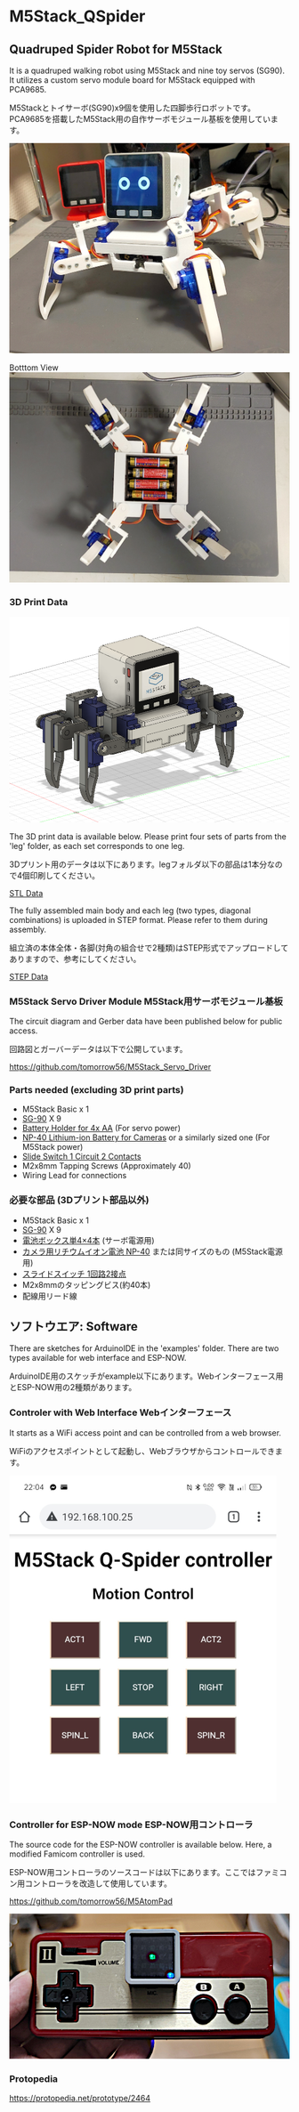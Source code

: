 # M5Stack_QSpider

## Quadruped Spider Robot for M5Stack
It is a quadruped walking robot using M5Stack and nine toy servos (SG90). It utilizes a custom servo module board for M5Stack equipped with PCA9685.

M5Stackとトイサーボ(SG90)x9個を使用した四脚歩行ロボットです。PCA9685を搭載したM5Stack用の自作サーボモジュール基板を使用しています。

![Body](img/body2.jpg)

Botttom View
![Controller](img/Battery.jpg)

### 3D Print Data
![Design](img/Fusion360.PNG)

The 3D print data is available below. Please print four sets of parts from the 'leg' folder, as each set corresponds to one leg.

3Dプリント用のデータは以下にあります。legフォルダ以下の部品は1本分なので4個印刷してください。

[STL Data](3dprint/)

The fully assembled main body and each leg (two types, diagonal combinations) is uploaded in STEP format. Please refer to them during assembly.

組立済の本体全体・各脚(対角の組合せで2種類)はSTEP形式でアップロードしてありますので、参考にしてください。

[STEP Data](3dprint/step)

### M5Stack Servo Driver Module M5Stack用サーボモジュール基板 
The circuit diagram and Gerber data have been published below for public access.

回路図とガーバーデータは以下で公開しています。

<https://github.com/tomorrow56/M5Stack_Servo_Driver>

### Parts needed (excluding 3D print parts)
* M5Stack Basic x 1
* [SG-90](https://akizukidenshi.com/catalog/g/gM-08761/) X 9
* [Battery Holder for 4x AA](https://akizukidenshi.com/catalog/g/gP-03087/) (For servo power)
* [NP-40 Lithium-ion Battery for Cameras](https://amzn.to/3S4qocj) or a similarly sized one (For M5Stack power)
* [Slide Switch 1 Circuit 2 Contacts](https://akizukidenshi.com/catalog/g/gP-15707/)
* M2x8mm Tapping Screws (Approximately 40)
* Wiring Lead for connections

### 必要な部品 (3Dプリント部品以外) 
* M5Stack Basic x 1
* [SG-90](https://akizukidenshi.com/catalog/g/gM-08761/) X 9
* [電池ボックス単4×4本](https://akizukidenshi.com/catalog/g/gP-03087/) (サーボ電源用)
* [カメラ用リチウムイオン電池 NP-40](https://amzn.to/3S4qocj) または同サイズのもの (M5Stack電源用)
* [スライドスイッチ 1回路2接点](https://akizukidenshi.com/catalog/g/gP-15707/)
* M2x8mmのタッピングビス(約40本)
* 配線用リード線

## ソフトウエア: Software
There are sketches for ArduinoIDE in the 'examples' folder. There are two types available for web interface and ESP-NOW.

ArduinoIDE用のスケッチがexample以下にあります。Webインターフェース用とESP-NOW用の2種類があります。

### Controler with Web Interface Webインターフェース
It starts as a WiFi access point and can be controlled from a web browser.

WiFiのアクセスポイントとして起動し、Webブラウザからコントロールできます。

![Controller](img/WebController.png)

### Controller for ESP-NOW mode ESP-NOW用コントローラ
The source code for the ESP-NOW controller is available below. Here, a modified Famicom controller is used.

ESP-NOW用コントローラのソースコードは以下にあります。ここではファミコン用コントローラを改造して使用しています。

<https://github.com/tomorrow56/M5AtomPad>

![M5AtomPad](img/controller.jpg)

### Protopedia
<https://protopedia.net/prototype/2464>
